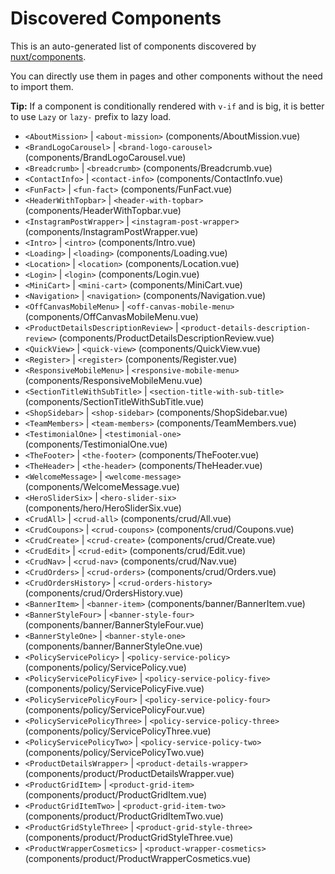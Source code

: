 # Discovered Components

This is an auto-generated list of components discovered by [nuxt/components](https://github.com/nuxt/components).

You can directly use them in pages and other components without the need to import them.

**Tip:** If a component is conditionally rendered with `v-if` and is big, it is better to use `Lazy` or `lazy-` prefix to lazy load.

- `<AboutMission>` | `<about-mission>` (components/AboutMission.vue)
- `<BrandLogoCarousel>` | `<brand-logo-carousel>` (components/BrandLogoCarousel.vue)
- `<Breadcrumb>` | `<breadcrumb>` (components/Breadcrumb.vue)
- `<ContactInfo>` | `<contact-info>` (components/ContactInfo.vue)
- `<FunFact>` | `<fun-fact>` (components/FunFact.vue)
- `<HeaderWithTopbar>` | `<header-with-topbar>` (components/HeaderWithTopbar.vue)
- `<InstagramPostWrapper>` | `<instagram-post-wrapper>` (components/InstagramPostWrapper.vue)
- `<Intro>` | `<intro>` (components/Intro.vue)
- `<Loading>` | `<loading>` (components/Loading.vue)
- `<Location>` | `<location>` (components/Location.vue)
- `<Login>` | `<login>` (components/Login.vue)
- `<MiniCart>` | `<mini-cart>` (components/MiniCart.vue)
- `<Navigation>` | `<navigation>` (components/Navigation.vue)
- `<OffCanvasMobileMenu>` | `<off-canvas-mobile-menu>` (components/OffCanvasMobileMenu.vue)
- `<ProductDetailsDescriptionReview>` | `<product-details-description-review>` (components/ProductDetailsDescriptionReview.vue)
- `<QuickView>` | `<quick-view>` (components/QuickView.vue)
- `<Register>` | `<register>` (components/Register.vue)
- `<ResponsiveMobileMenu>` | `<responsive-mobile-menu>` (components/ResponsiveMobileMenu.vue)
- `<SectionTitleWithSubTitle>` | `<section-title-with-sub-title>` (components/SectionTitleWithSubTitle.vue)
- `<ShopSidebar>` | `<shop-sidebar>` (components/ShopSidebar.vue)
- `<TeamMembers>` | `<team-members>` (components/TeamMembers.vue)
- `<TestimonialOne>` | `<testimonial-one>` (components/TestimonialOne.vue)
- `<TheFooter>` | `<the-footer>` (components/TheFooter.vue)
- `<TheHeader>` | `<the-header>` (components/TheHeader.vue)
- `<WelcomeMessage>` | `<welcome-message>` (components/WelcomeMessage.vue)
- `<HeroSliderSix>` | `<hero-slider-six>` (components/hero/HeroSliderSix.vue)
- `<CrudAll>` | `<crud-all>` (components/crud/All.vue)
- `<CrudCoupons>` | `<crud-coupons>` (components/crud/Coupons.vue)
- `<CrudCreate>` | `<crud-create>` (components/crud/Create.vue)
- `<CrudEdit>` | `<crud-edit>` (components/crud/Edit.vue)
- `<CrudNav>` | `<crud-nav>` (components/crud/Nav.vue)
- `<CrudOrders>` | `<crud-orders>` (components/crud/Orders.vue)
- `<CrudOrdersHistory>` | `<crud-orders-history>` (components/crud/OrdersHistory.vue)
- `<BannerItem>` | `<banner-item>` (components/banner/BannerItem.vue)
- `<BannerStyleFour>` | `<banner-style-four>` (components/banner/BannerStyleFour.vue)
- `<BannerStyleOne>` | `<banner-style-one>` (components/banner/BannerStyleOne.vue)
- `<PolicyServicePolicy>` | `<policy-service-policy>` (components/policy/ServicePolicy.vue)
- `<PolicyServicePolicyFive>` | `<policy-service-policy-five>` (components/policy/ServicePolicyFive.vue)
- `<PolicyServicePolicyFour>` | `<policy-service-policy-four>` (components/policy/ServicePolicyFour.vue)
- `<PolicyServicePolicyThree>` | `<policy-service-policy-three>` (components/policy/ServicePolicyThree.vue)
- `<PolicyServicePolicyTwo>` | `<policy-service-policy-two>` (components/policy/ServicePolicyTwo.vue)
- `<ProductDetailsWrapper>` | `<product-details-wrapper>` (components/product/ProductDetailsWrapper.vue)
- `<ProductGridItem>` | `<product-grid-item>` (components/product/ProductGridItem.vue)
- `<ProductGridItemTwo>` | `<product-grid-item-two>` (components/product/ProductGridItemTwo.vue)
- `<ProductGridStyleThree>` | `<product-grid-style-three>` (components/product/ProductGridStyleThree.vue)
- `<ProductWrapperCosmetics>` | `<product-wrapper-cosmetics>` (components/product/ProductWrapperCosmetics.vue)
